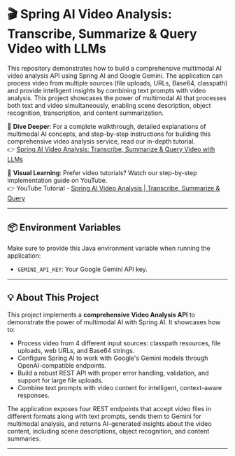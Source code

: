 # 🎬 Spring AI Video Analysis: Transcribe, Summarize & Query Video with LLMs

This repository demonstrates how to build a comprehensive multimodal AI video analysis API using Spring AI and Google Gemini. The application can process video from multiple sources (file uploads, URLs, Base64, classpath) and provide intelligent insights by combining text prompts with video analysis. This project showcases the power of multimodal AI that processes both text and video simultaneously, enabling scene description, object recognition, transcription, and content summarization.

📖 **Dive Deeper**: For a complete walkthrough, detailed explanations of multimodal AI concepts, and step-by-step instructions for building this comprehensive video analysis service, read our in-depth tutorial.<br>
👉 [Spring AI Video Analysis: Transcribe, Summarize & Query Video with LLMs](https://bootcamptoprod.com/spring-ai-video-analysis-guide/)

🎥 **Visual Learning**: Prefer video tutorials? Watch our step-by-step implementation guide on YouTube.<br>
👉 YouTube Tutorial - [Spring AI Video Analysis | Transcribe, Summarize & Query](https://youtu.be/hKxw2HmdEjQ)

---

## 📦 Environment Variables

Make sure to provide this Java environment variable when running the application:

-   `GEMINI_API_KEY`: Your Google Gemini API key.

---

## 💡 About This Project

This project implements a **comprehensive Video Analysis API** to demonstrate the power of multimodal AI with Spring AI. It showcases how to:

*   Process video from 4 different input sources: classpath resources, file uploads, web URLs, and Base64 strings.
*   Configure Spring AI to work with Google's Gemini models through OpenAI-compatible endpoints.
*   Build a robust REST API with proper error handling, validation, and support for large file uploads.
*   Combine text prompts with video content for intelligent, context-aware responses.

The application exposes four REST endpoints that accept video files in different formats along with text prompts, sends them to Gemini for multimodal analysis, and returns AI-generated insights about the video content, including scene descriptions, object recognition, and content summaries.

---